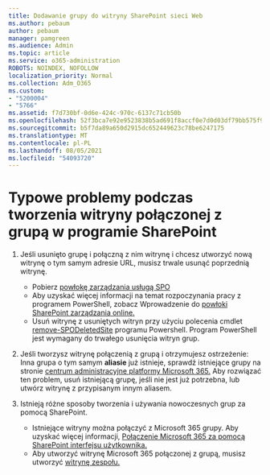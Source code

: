 ```yaml
---
title: Dodawanie grupy do witryny SharePoint sieci Web
ms.author: pebaum
author: pebaum
manager: pamgreen
ms.audience: Admin
ms.topic: article
ms.service: o365-administration
ROBOTS: NOINDEX, NOFOLLOW
localization_priority: Normal
ms.collection: Adm_O365
ms.custom:
- "5200004"
- "5766"
ms.assetid: f7d730bf-0d6e-424c-970c-6137c71cb50b
ms.openlocfilehash: 52f3bca7e92e9523838b5ad691f8accf0e7d0d03df79bb575f93b024e32cf3c4
ms.sourcegitcommit: b5f7da89a650d2915dc652449623c78be6247175
ms.translationtype: MT
ms.contentlocale: pl-PL
ms.lasthandoff: 08/05/2021
ms.locfileid: "54093720"
---
```

# <a name="common-issues-when-creating-a-group-connected-site-in-sharepoint"></a>Typowe problemy podczas tworzenia witryny połączonej z grupą w programie SharePoint

1. Jeśli usunięto grupę i połączną z nim witrynę i chcesz utworzyć nową witrynę o tym samym adresie URL, musisz trwale usunąć poprzednią witrynę.

   - Pobierz [powłokę zarządzania usługą SPO](https://support.office.com/article/introduction-to-the-sharepoint-online-management-shell-c16941c3-19b4-4710-8056-34c034493429)
   - Aby uzyskać więcej informacji na temat rozpoczynania pracy z programem PowerShell, zobacz Wprowadzenie do [powłoki SharePoint zarządzania online.](/powershell/module/sharepoint-online/remove-sposite)
   - Usuń witrynę z usuniętych witryn przy użyciu polecenia cmdlet [remove-SPODeletedSite](/powershell/module/sharepoint-online/remove-sposite?view=sharepoint-ps) programu Powershell. Program PowerShell jest wymagany do trwałego usunięcia witryn grup.

1. Jeśli tworzysz witrynę połączenią z grupą i otrzymujesz ostrzeżenie: Inna grupa o tym samym **aliasie** już istnieje, sprawdź istniejące grupy na stronie [centrum administracyjne platformy Microsoft 365.](https://admin.microsoft.com/AdminPortal/Home#/groups) Aby rozwiązać ten problem, usuń istniejącą grupę, jeśli nie jest już potrzebna, lub utwórz witrynę z przypisanym innym aliasem.

1. Istnieją różne sposoby tworzenia i używania nowoczesnych grup za pomocą SharePoint.

   - Istniejące witryny można połączyć z Microsoft 365 grupy. Aby uzyskać więcej informacji, [Połączenie Microsoft 365 za pomocą SharePoint interfejsu użytkownika.](/sharepoint/dev/transform/modernize-connect-to-office365-group#connect-an-office-365-group-using-the-sharepoint-user-interface)
   - Aby utworzyć witrynę Microsoft 365 połączonej z grupą, musisz utworzyć [witrynę zespołu.](https://admin.microsoft.com/sharepoint)
